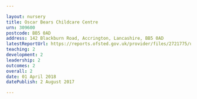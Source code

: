```yaml
---

layout: nursery
title: Oscar Bears Childcare Centre
urn: 309600
postcode: BB5 0AD
address: 142 Blackburn Road, Accrington, Lancashire, BB5 0AD
latestReportUrl: https://reports.ofsted.gov.uk/provider/files/2721775/urn/309600.pdf
teaching: 2
development: 2
leadership: 2
outcomes: 2
overall: 2
date: 01 April 2018 
datePublish: 2 August 2017

---
```

